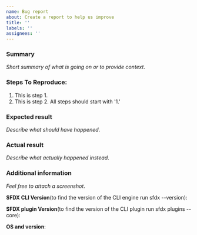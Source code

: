 ```yaml
---
name: Bug report
about: Create a report to help us improve
title: ''
labels: ''
assignees: ''
---
```


<!--
NOTICE: GitHub is not a mechanism for receiving support under any agreement or SLA. If you require immediate assistance, please use official support channels.

This repository only supports the Salesforce CLI plugin testkit library. If you have identified a bug that is not related to this library but instead to the Salesforce CLI or the force commands please submit your issue to the forcedotcom/cli repo not this one.

If you have a question or are stuck and need help moving forward with the Salesforce CLI please go to the SalesforceDX Trailblazer community https://success.salesforce.com/_ui/core/chatter/groups/GroupProfilePage?g=0F93A000000HTp1 to post a question or submit a case with Salesforce support
-->

### Summary

_Short summary of what is going on or to provide context_.

### Steps To Reproduce:

1.  This is step 1.
1.  This is step 2. All steps should start with '1.'

### Expected result

_Describe what should have happened_.

### Actual result

_Describe what actually happened instead_.

### Additional information

_Feel free to attach a screenshot_.

**SFDX CLI Version**(to find the version of the CLI engine run sfdx --version):

**SFDX plugin Version**(to find the version of the CLI plugin run sfdx plugins --core):

**OS and version**:

